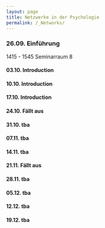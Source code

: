 ```yaml
---
layout: page
title: Netzwerke in der Psychologie
permalink: /_Networks/
---
```

### 26.09. Einführung
1415 - 1545 Seminarraum 8

#### 03.10. Introduction

#### 10.10. Introduction

#### 17.10. Introduction

#### 24.10. Fällt aus

#### 31.10. tba

#### 07.11. tba

#### 14.11. tba

#### 21.11. Fällt aus

#### 28.11. tba

#### 05.12. tba

#### 12.12. tba

#### 19.12. tba
